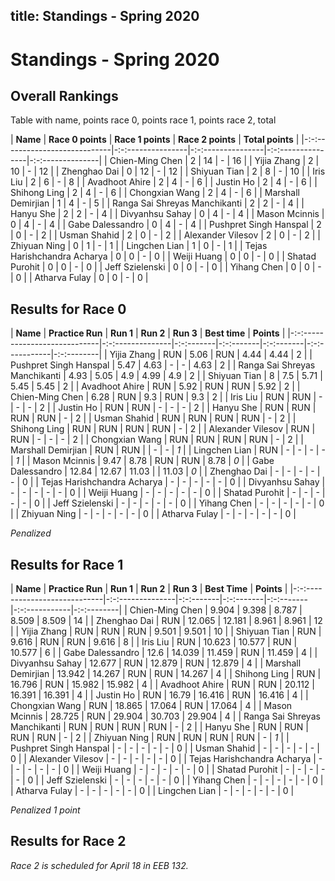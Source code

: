 title: Standings - Spring 2020
---

# Standings - Spring 2020

## Overall Rankings

Table with name, points race 0, points race 1, points race 2, total

| **Name**                      | **Race 0 points** | **Race 1 points** | **Race 2 points** | **Total points** |
|-:-:---------------------------|-:-:---------------|-:-:---------------|-:-:---------------|-:-:--------------|
| Chien-Ming Chen               | 2                 | 14                | -                 | 16               |
| Yijia Zhang                   | 2                 | 10                | -                 | 12               |
| Zhenghao Dai                  | 0                 | 12                | -                 | 12               |
| Shiyuan Tian                  | 2                 | 8                 | -                 | 10               |
| Iris Liu                      | 2                 | 6                 | -                 | 8                |
| Avadhoot Ahire                | 2                 | 4                 | -                 | 6                |
| Justin Ho                     | 2                 | 4                 | -                 | 6                |
| Shihong Ling                  | 2                 | 4                 | -                 | 6                |
| Chongxian Wang                | 2                 | 4                 | -                 | 6                |
| Marshall Demirjian            | 1                 | 4                 | -                 | 5                |
| Ranga Sai Shreyas Manchikanti | 2                 | 2                 | -                 | 4                |
| Hanyu She                     | 2                 | 2                 | -                 | 4                |
| Divyanhsu Sahay               | 0                 | 4                 | -                 | 4                |
| Mason Mcinnis                 | 0                 | 4                 | -                 | 4                |
| Gabe Dalessandro              | 0                 | 4                 | -                 | 4                |
| Pushpret Singh Hanspal        | 2                 | 0                 | -                 | 2                |
| Usman Shahid                  | 2                 | 0                 | -                 | 2                |
| Alexander Vilesov             | 2                 | 0                 | -                 | 2                |
| Zhiyuan Ning                  | 0                 | 1                 | -                 | 1                |
| Lingchen Lian                 | 1                 | 0                 | -                 | 1                |
| Tejas Harishchandra Acharya   | 0                 | 0                 | -                 | 0                |
| Weiji Huang                   | 0                 | 0                 | -                 | 0                |
| Shatad Purohit                | 0                 | 0                 | -                 | 0                |
| Jeff Szielenski               | 0                 | 0                 | -                 | 0                |
| Yihang Chen                   | 0                 | 0                 | -                 | 0                |
| Atharva Fulay                 | 0                 | 0                 | -                 | 0                |


## Results for Race 0

| **Name**                      | **Practice Run** | **Run 1** | **Run 2** | **Run 3** | **Best time** | **Points** |
|-:-:---------------------------|-:-:--------------|-:-:-------|-:-:-------|-:-:-------|-:-:-----------|-:-:--------|
| Yijia Zhang                   | RUN              | 5.06      | RUN       | 4.44      | 4.44          | 2          |
| Pushpret Singh Hanspal        | 5.47             | 4.63      | -         | -         | 4.63          | 2          |
| Ranga Sai Shreyas Manchikanti | 4.93             | 5.05      | 4.9       | 4.99      | 4.9           | 2          |
| Shiyuan Tian                  | 8                | 7.5       | 5.71      | 5.45      | 5.45          | 2          |
| Avadhoot Ahire                | RUN              | 5.92      | RUN       | RUN       | 5.92          | 2          |
| Chien-Ming Chen               | 6.28             | RUN       | 9.3       | RUN       | 9.3           | 2          |
| Iris Liu                      | RUN              | RUN       | -         | -         | -             | 2          |
| Justin Ho                     | RUN              | RUN       | -         | -         | -             | 2          |
| Hanyu She                     | RUN              | RUN       | RUN       | RUN       | -             | 2          |
| Usman Shahid                  | RUN              | RUN       | RUN       | RUN       | -             | 2          |
| Shihong Ling                  | RUN              | RUN       | RUN       | RUN       | -             | 2          |
| Alexander Vilesov             | RUN              | RUN       | -         | -         | -             | 2          |
| Chongxian Wang                | RUN              | RUN       | RUN       | RUN       | -             | 2          |
| Marshall Demirjian            | RUN              | RUN       |           | -         | -             | *1*        |
| Lingchen Lian                 | RUN              | -         | -         | -         | -             | *1*        |
| Mason Mcinnis                 | 9.47             | 8.78      | RUN       | RUN       | 8.78          | *0*        |
| Gabe Dalessandro              | 12.84            | 12.67     | 11.03     |           | 11.03         | *0*        |
| Zhenghao Dai                  | -                | -         | -         | -         | -             | 0          |
| Tejas Harishchandra Acharya   | -                | -         | -         | -         | -             | 0          |
| Divyanhsu Sahay               | -                | -         | -         | -         | -             | 0          |
| Weiji Huang                   | -                | -         | -         | -         | -             | 0          |
| Shatad Purohit                | -                | -         | -         | -         | -             | 0          |
| Jeff Szielenski               | -                | -         | -         | -         | -             | 0          |
| Yihang Chen                   | -                | -         | -         | -         | -             | 0          |
| Zhiyuan Ning                  | -                | -         | -         | -         | -             | 0          |
| Atharva Fulay                 | -                | -         | -         | -         | -             | 0          |


*Penalized*

## Results for Race 1

| **Name**                      | **Practice Run** | **Run 1** | **Run 2** | **Run 3** | **Best Time** | **Points** |
|-:-:---------------------------|-:-:--------------|-:-:-------|-:-:-------|-:-:-------|-:-:-----------|-:-:--------|
| Chien-Ming Chen               | 9.904            | 9.398     | 8.787     | 8.509     | 8.509         | 14         |
| Zhenghao Dai                  | RUN              | 12.065    | 12.181    | 8.961     | 8.961         | 12         |
| Yijia Zhang                   | RUN              | RUN       | RUN       | 9.501     | 9.501         | 10         |
| Shiyuan Tian                  | RUN              | 9.616     | RUN       | RUN       | 9.616         | 8          |
| Iris Liu                      | RUN              | 10.623    | 10.577    | RUN       | 10.577        | 6          |
| Gabe Dalessandro              | 12.6             | 14.039    | 11.459    | RUN       | 11.459        | 4          |
| Divyanhsu Sahay               | 12.677           | RUN       | 12.879    | RUN       | 12.879        | 4          |
| Marshall Demirjian            | 13.942           | 14.267    | RUN       | RUN       | 14.267        | 4          |
| Shihong Ling                  | RUN              | 16.796    | RUN       | 15.982    | 15.982        | 4          |
| Avadhoot Ahire                | RUN              | RUN       | 20.112    | 16.391    | 16.391        | 4          |
| Justin Ho                     | RUN              | 16.79     | 16.416    | RUN       | 16.416        | 4          |
| Chongxian Wang                | RUN              | 18.865    | 17.064    | RUN       | 17.064        | 4          |
| Mason Mcinnis                 | 28.725           | RUN       | 29.904    | 30.703    | 29.904        | 4          |
| Ranga Sai Shreyas Manchikanti | RUN              | RUN       | RUN       | RUN       | -             | 2          |
| Hanyu She                     | RUN              | RUN       | RUN       | RUN       | -             | 2          |
| Zhiyuan Ning                  | RUN              | RUN       | RUN       | RUN       | -             | *1*        |
| Pushpret Singh Hanspal        | -                | -         | -         | -         | -             | 0          |
| Usman Shahid                  | -                | -         | -         | -         | -             | 0          |
| Alexander Vilesov             | -                | -         | -         | -         | -             | 0          |
| Tejas Harishchandra Acharya   | -                | -         | -         | -         | -             | 0          |
| Weiji Huang                   | -                | -         | -         | -         | -             | 0          |
| Shatad Purohit                | -                | -         | -         | -         | -             | 0          |
| Jeff Szielenski               | -                | -         | -         | -         | -             | 0          |
| Yihang Chen                   | -                | -         | -         | -         | -             | 0          |
| Atharva Fulay                 | -                | -         | -         | -         | -             | 0          |
| Lingchen Lian                 | -                | -         | -         | -         | -             | 0          |

*Penalized 1 point*

## Results for Race 2

*Race 2 is scheduled for April 18 in EEB 132.*
